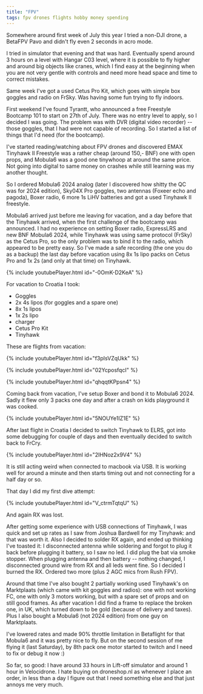 ```yaml
---
title: "FPV"
tags: fpv drones flights hobby money spending
---
```


Somewhere around first week of July this year I tried a non-DJI drone, a BetaFPV Pavo and didn't fly even 2 seconds in acro mode.

I tried in simulator that evening and that was hard. Eventually spend around 3 hours on a level with Hangar C03 level, where it is
possible to fly higher and around big objects like cranes, which I find easy at the beginning when you are not very gentle with
controls and need more head space and time to correct mistakes.

Same week I've got a used Cetus Pro Kit, which goes with simple box goggles and radio on FrSky. Was having some fun trying to fly indoors.

First weekend I've found Tyrantt, who announced a free Freestyle Bootcamp 101 to start on 27th of July. There was no entry level to apply,
so I decided I was going. The problem was with DVR (digital video recorder) -- those goggles, that I had were not capable of recording.
So I started a list of things that I'd need (for the bootcamp).

I've started reading/watching about FPV drones and discovered EMAX Tinyhawk II Freestyle was a rather cheap (around 150,- BNF) one with
open props, and Mobula6 was a good one tinywhoop at around the same price. Not going into digital to same money on crashes while
still learning was my another thought.

So I ordered Mobula6 2024 analog (later I discovered how shitty the QC was for 2024 edition), Sky04X Pro goggles, two antennas (Foxeer echo
and pagoda), Boxer radio, 6 more 1s LiHV batteries and got a used Tinyhawk II freestyle.

Mobula6 arrived just before me leaving for vacation, and a day before that the Tinyhawk arrived, when the first challenge of the
bootcamp was announced. I had no experience on setting Boxer radio, ExpressLRS and new BNF Mobula6 2024, while Tinyhawk was using
same protocol (FrSky) as the Cetus Pro, so the only problem was to bind it to the radio, which appeared to be pretty easy. So I've made
a safe recording (the one you do as a backup) the last day before vacation using 8x 1s lipo packs on Cetus Pro and 1x 2s (and only at that time)
on Tinyhawk.

{% include youtubePlayer.html id="-0OmK-D2KeA" %}

For vacation to Croatia I took:

- Goggles
- 2x 4s lipos (for goggles and a spare one)
- 8x 1s lipos
- 1x 2s lipo
- charger
- Cetus Pro Kit
- Tinyhawk

These are flights from vacation:

{% include youtubePlayer.html id="f3pIsVZqUkk" %}

{% include youtubePlayer.html id="02YcposfqcI" %}

{% include youtubePlayer.html id="qhqqtKPpsn4" %}

Coming back from vacation, I've setup Boxer and bond it to Mobula6 2024. Sadly it flew only 3 packs one day and after a crash on kids
playground it was cooked.

{% include youtubePlayer.html id="5NOUYe1IZ1E" %}

After last flight in Croatia I decided to switch Tinyhawk to ELRS, got into some debugging for couple of days and then eventually decided to switch back to FrCry.

{% include youtubePlayer.html id="2IHNoz2x9V4" %}

It is still acting weird when connected to macbook via USB. It is working well for around a minute and then starts timing out and not connecting
for a half day or so.

That day I did my first dive attempt:

{% include youtubePlayer.html id="V_ctrmTqtqU" %}

And again RX was lost.

After getting some experience with USB connections of Tinyhawk, I was quick and set up rates as I saw from Joshua Bardwell for my Tinyhawk:
and that was worth it. Also I decided to solder RX again, and ended up thinking I've toasted it: I disconnected antenna
while soldering and forgot to plug it back before plugging it battery, so I saw no led. I did plug the bat via smoke stopper. When plugging
antenna and then battery -- nothing changed, I disconnected ground wire from RX and all leds went fine. So I decided I burned the RX.
Ordered two more (plus 2 AGC mics from Rush FPV).

Around that time I've also bought 2 partially working used Tinyhawk's on Marktplaats (which came with kit goggles and radios): one with not working FC, one with only 3 motors working, but with a spare set of props and on still good frames. As after vacation I did find a frame to replace the broken one, in UK, which turned down to be gold (because of delivery and taxes). Plus I also bought a Mobula6 (not 2024 edition)
from one guy on Marktplaats.

I've lowered rates and made 90% throttle limitation in Betaflight for that Mobula6 and it was pretty nice to fly. But on the second session of
me flying it (last Saturday), by 8th pack one motor started to twitch and I need to fix or debug it now :)

So far, so good: I have around 33 hours in Lift-off simulator and around 1 hour in Velocidrone. I hate buying on droneshop.nl as whenever I
place an order, in less than a day I figure out that I need something else and that just annoys me very much.
